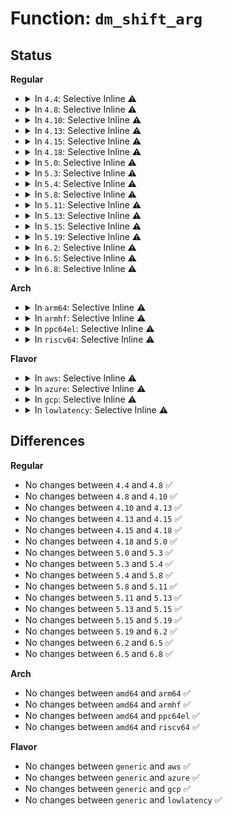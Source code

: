 # Function: <code>dm_shift_arg</code>

## Status
<b>Regular</b>
<ul>
<li>
<details>
<summary>In <code>4.4</code>: Selective Inline ⚠️</summary>

```c
const char *dm_shift_arg(struct dm_arg_set *as);
```

**Collision:** Unique Global

**Inline:** Selective

**Transformation:** False

**Instances:**

```
In drivers/md/dm-table.c (ffffffff816a4c80)
Location: drivers/md/dm-table.c:792
Inline: True
Inline callers:
  - drivers/md/dm-table.c:dm_read_arg_group
  - drivers/md/dm-table.c:dm_read_arg
Direct callers:
  - drivers/md/dm-stats.c:dm_stats_message
  - drivers/md/dm-stats.c:dm_stats_message
  - drivers/md/dm-stats.c:dm_stats_message
  - drivers/md/dm-stats.c:dm_stats_message
  - drivers/md/dm-stats.c:dm_stats_message
  - drivers/md/dm-stats.c:dm_stats_message
```
**Symbols:**

```
ffffffff816a4c80-ffffffff816a4ca9: dm_shift_arg (STB_GLOBAL)
```
</details>
</li>
<li>
<details>
<summary>In <code>4.8</code>: Selective Inline ⚠️</summary>

```c
const char *dm_shift_arg(struct dm_arg_set *as);
```

**Collision:** Unique Global

**Inline:** Selective

**Transformation:** False

**Instances:**

```
In drivers/md/dm-table.c (ffffffff81705219)
Location: drivers/md/dm-table.c:807
Inline: True
Inline callers:
  - drivers/md/dm-table.c:dm_read_arg_group
  - drivers/md/dm-table.c:dm_read_arg
Direct callers:
  - drivers/md/dm-stats.c:dm_stats_message
  - drivers/md/dm-stats.c:dm_stats_message
  - drivers/md/dm-stats.c:dm_stats_message
  - drivers/md/dm-stats.c:dm_stats_message
  - drivers/md/dm-stats.c:dm_stats_message
  - drivers/md/dm-stats.c:dm_stats_message
```
**Symbols:**

```
ffffffff81704d90-ffffffff81704db9: dm_shift_arg (STB_GLOBAL)
```
</details>
</li>
<li>
<details>
<summary>In <code>4.10</code>: Selective Inline ⚠️</summary>

```c
const char *dm_shift_arg(struct dm_arg_set *as);
```

**Collision:** Unique Global

**Inline:** Selective

**Transformation:** False

**Instances:**

```
In drivers/md/dm-table.c (ffffffff817370c9)
Location: drivers/md/dm-table.c:801
Inline: True
Inline callers:
  - drivers/md/dm-table.c:dm_read_arg_group
  - drivers/md/dm-table.c:dm_read_arg
Direct callers:
  - drivers/md/dm-stats.c:dm_stats_message
  - drivers/md/dm-stats.c:dm_stats_message
  - drivers/md/dm-stats.c:dm_stats_message
  - drivers/md/dm-stats.c:dm_stats_message
  - drivers/md/dm-stats.c:dm_stats_message
  - drivers/md/dm-stats.c:dm_stats_message
```
**Symbols:**

```
ffffffff81736c40-ffffffff81736c69: dm_shift_arg (STB_GLOBAL)
```
</details>
</li>
<li>
<details>
<summary>In <code>4.13</code>: Selective Inline ⚠️</summary>

```c
const char *dm_shift_arg(struct dm_arg_set *as);
```

**Collision:** Unique Global

**Inline:** Selective

**Transformation:** False

**Instances:**

```
In drivers/md/dm-table.c (ffffffff817504d9)
Location: drivers/md/dm-table.c:841
Inline: True
Inline callers:
  - drivers/md/dm-table.c:dm_read_arg_group
  - drivers/md/dm-table.c:dm_read_arg
Direct callers:
  - drivers/md/dm-stats.c:dm_stats_message
  - drivers/md/dm-stats.c:dm_stats_message
  - drivers/md/dm-stats.c:dm_stats_message
  - drivers/md/dm-stats.c:dm_stats_message
  - drivers/md/dm-stats.c:dm_stats_message
  - drivers/md/dm-stats.c:dm_stats_message
```
**Symbols:**

```
ffffffff8174ffc0-ffffffff8174ffe9: dm_shift_arg (STB_GLOBAL)
```
</details>
</li>
<li>
<details>
<summary>In <code>4.15</code>: Selective Inline ⚠️</summary>

```c
const char *dm_shift_arg(struct dm_arg_set *as);
```

**Collision:** Unique Global

**Inline:** Selective

**Transformation:** False

**Instances:**

```
In drivers/md/dm-table.c (ffffffff817c26b9)
Location: drivers/md/dm-table.c:843
Inline: True
Inline callers:
  - drivers/md/dm-table.c:dm_read_arg_group
  - drivers/md/dm-table.c:dm_read_arg
Direct callers:
  - drivers/md/dm-stats.c:dm_stats_message
  - drivers/md/dm-stats.c:dm_stats_message
  - drivers/md/dm-stats.c:dm_stats_message
  - drivers/md/dm-stats.c:dm_stats_message
  - drivers/md/dm-stats.c:dm_stats_message
  - drivers/md/dm-stats.c:dm_stats_message
```
**Symbols:**

```
ffffffff817c21a0-ffffffff817c21c9: dm_shift_arg (STB_GLOBAL)
```
</details>
</li>
<li>
<details>
<summary>In <code>4.18</code>: Selective Inline ⚠️</summary>

```c
const char *dm_shift_arg(struct dm_arg_set *as);
```

**Collision:** Unique Global

**Inline:** Selective

**Transformation:** False

**Instances:**

```
In drivers/md/dm-table.c (ffffffff8180b6b9)
Location: drivers/md/dm-table.c:843
Inline: True
Inline callers:
  - drivers/md/dm-table.c:dm_read_arg_group
  - drivers/md/dm-table.c:dm_read_arg
Direct callers:
  - drivers/md/dm-stats.c:dm_stats_message
  - drivers/md/dm-stats.c:dm_stats_message
  - drivers/md/dm-stats.c:dm_stats_message
  - drivers/md/dm-stats.c:dm_stats_message
  - drivers/md/dm-stats.c:dm_stats_message
  - drivers/md/dm-stats.c:dm_stats_message
```
**Symbols:**

```
ffffffff8180aab0-ffffffff8180aad7: dm_shift_arg (STB_GLOBAL)
```
</details>
</li>
<li>
<details>
<summary>In <code>5.0</code>: Selective Inline ⚠️</summary>

```c
const char *dm_shift_arg(struct dm_arg_set *as);
```

**Collision:** Unique Global

**Inline:** Selective

**Transformation:** False

**Instances:**

```
In drivers/md/dm-table.c (ffffffff818376b9)
Location: drivers/md/dm-table.c:842
Inline: True
Inline callers:
  - drivers/md/dm-table.c:dm_read_arg_group
  - drivers/md/dm-table.c:dm_read_arg
Direct callers:
  - drivers/md/dm-stats.c:dm_stats_message
  - drivers/md/dm-stats.c:dm_stats_message
  - drivers/md/dm-stats.c:dm_stats_message
  - drivers/md/dm-stats.c:dm_stats_message
  - drivers/md/dm-stats.c:dm_stats_message
  - drivers/md/dm-stats.c:dm_stats_message
```
**Symbols:**

```
ffffffff81836aa0-ffffffff81836ac7: dm_shift_arg (STB_GLOBAL)
```
</details>
</li>
<li>
<details>
<summary>In <code>5.3</code>: Selective Inline ⚠️</summary>

```c
const char *dm_shift_arg(struct dm_arg_set *as);
```

**Collision:** Unique Global

**Inline:** Selective

**Transformation:** False

**Instances:**

```
In drivers/md/dm-table.c (ffffffff8187a2d9)
Location: drivers/md/dm-table.c:842
Inline: True
Inline callers:
  - drivers/md/dm-table.c:dm_read_arg_group
  - drivers/md/dm-table.c:dm_read_arg
Direct callers:
  - drivers/md/dm-stats.c:message_stats_create
  - drivers/md/dm-stats.c:message_stats_create
  - drivers/md/dm-stats.c:message_stats_create
  - drivers/md/dm-stats.c:message_stats_create
  - drivers/md/dm-stats.c:message_stats_create
  - drivers/md/dm-stats.c:message_stats_create
```
**Symbols:**

```
ffffffff818796b0-ffffffff818796db: dm_shift_arg (STB_GLOBAL)
```
</details>
</li>
<li>
<details>
<summary>In <code>5.4</code>: Selective Inline ⚠️</summary>

```c
const char *dm_shift_arg(struct dm_arg_set *as);
```

**Collision:** Unique Global

**Inline:** Selective

**Transformation:** False

**Instances:**

```
In drivers/md/dm-table.c (ffffffff818ac0b9)
Location: drivers/md/dm-table.c:840
Inline: True
Inline callers:
  - drivers/md/dm-table.c:dm_read_arg_group
  - drivers/md/dm-table.c:dm_read_arg
Direct callers:
  - drivers/md/dm-stats.c:message_stats_create
  - drivers/md/dm-stats.c:message_stats_create
  - drivers/md/dm-stats.c:message_stats_create
  - drivers/md/dm-stats.c:message_stats_create
  - drivers/md/dm-stats.c:message_stats_create
  - drivers/md/dm-stats.c:message_stats_create
```
**Symbols:**

```
ffffffff818ab4b0-ffffffff818ab4db: dm_shift_arg (STB_GLOBAL)
```
</details>
</li>
<li>
<details>
<summary>In <code>5.8</code>: Selective Inline ⚠️</summary>

```c
const char *dm_shift_arg(struct dm_arg_set *as);
```

**Collision:** Unique Global

**Inline:** Selective

**Transformation:** False

**Instances:**

```
In drivers/md/dm-table.c (ffffffff8197bbba)
Location: drivers/md/dm-table.c:823
Inline: True
Inline callers:
  - drivers/md/dm-table.c:dm_read_arg_group
  - drivers/md/dm-table.c:dm_read_arg
Direct callers:
  - drivers/md/dm-stats.c:message_stats_create
  - drivers/md/dm-stats.c:message_stats_create
  - drivers/md/dm-stats.c:message_stats_create
  - drivers/md/dm-stats.c:message_stats_create
  - drivers/md/dm-stats.c:message_stats_create
  - drivers/md/dm-stats.c:message_stats_create
```
**Symbols:**

```
ffffffff8197b680-ffffffff8197b6ab: dm_shift_arg (STB_GLOBAL)
```
</details>
</li>
<li>
<details>
<summary>In <code>5.11</code>: Selective Inline ⚠️</summary>

```c
const char *dm_shift_arg(struct dm_arg_set *as);
```

**Collision:** Unique Global

**Inline:** Selective

**Transformation:** False

**Instances:**

```
In drivers/md/dm-table.c (ffffffff8198021a)
Location: drivers/md/dm-table.c:782
Inline: True
Inline callers:
  - drivers/md/dm-table.c:dm_read_arg_group
  - drivers/md/dm-table.c:dm_read_arg
Direct callers:
  - drivers/md/dm-stats.c:message_stats_create
  - drivers/md/dm-stats.c:message_stats_create
  - drivers/md/dm-stats.c:message_stats_create
  - drivers/md/dm-stats.c:message_stats_create
  - drivers/md/dm-stats.c:message_stats_create
  - drivers/md/dm-stats.c:message_stats_create
```
**Symbols:**

```
ffffffff8197fd60-ffffffff8197fd8b: dm_shift_arg (STB_GLOBAL)
```
</details>
</li>
<li>
<details>
<summary>In <code>5.13</code>: Selective Inline ⚠️</summary>

```c
const char *dm_shift_arg(struct dm_arg_set *as);
```

**Collision:** Unique Global

**Inline:** Selective

**Transformation:** False

**Instances:**

```
In drivers/md/dm-table.c (ffffffff8196430a)
Location: drivers/md/dm-table.c:768
Inline: True
Inline callers:
  - drivers/md/dm-table.c:dm_read_arg_group
  - drivers/md/dm-table.c:dm_read_arg
Direct callers:
  - drivers/md/dm-stats.c:message_stats_create
  - drivers/md/dm-stats.c:message_stats_create
  - drivers/md/dm-stats.c:message_stats_create
  - drivers/md/dm-stats.c:message_stats_create
  - drivers/md/dm-stats.c:message_stats_create
  - drivers/md/dm-stats.c:message_stats_create
```
**Symbols:**

```
ffffffff81963ee0-ffffffff81963f0b: dm_shift_arg (STB_GLOBAL)
```
</details>
</li>
<li>
<details>
<summary>In <code>5.15</code>: Selective Inline ⚠️</summary>

```c
const char *dm_shift_arg(struct dm_arg_set *as);
```

**Collision:** Unique Global

**Inline:** Selective

**Transformation:** False

**Instances:**

```
In drivers/md/dm-table.c (ffffffff81a0c2ea)
Location: drivers/md/dm-table.c:768
Inline: True
Inline callers:
  - drivers/md/dm-table.c:dm_read_arg_group
  - drivers/md/dm-table.c:dm_read_arg
Direct callers:
  - drivers/md/dm-stats.c:message_stats_create
  - drivers/md/dm-stats.c:message_stats_create
  - drivers/md/dm-stats.c:message_stats_create
  - drivers/md/dm-stats.c:message_stats_create
  - drivers/md/dm-stats.c:message_stats_create
  - drivers/md/dm-stats.c:message_stats_create
```
**Symbols:**

```
ffffffff81a0be90-ffffffff81a0bebb: dm_shift_arg (STB_GLOBAL)
```
</details>
</li>
<li>
<details>
<summary>In <code>5.19</code>: Selective Inline ⚠️</summary>

```c
const char *dm_shift_arg(struct dm_arg_set *as);
```

**Collision:** Unique Global

**Inline:** Selective

**Transformation:** False

**Instances:**

```
In drivers/md/dm-table.c (ffffffff81b743b0)
Location: drivers/md/dm-table.c:769
Inline: True
Inline callers:
  - drivers/md/dm-table.c:dm_read_arg_group
  - drivers/md/dm-table.c:dm_read_arg
Direct callers:
  - drivers/md/dm-stats.c:message_stats_create
  - drivers/md/dm-stats.c:message_stats_create
  - drivers/md/dm-stats.c:message_stats_create
  - drivers/md/dm-stats.c:message_stats_create
  - drivers/md/dm-stats.c:message_stats_create
  - drivers/md/dm-stats.c:message_stats_create
```
**Symbols:**

```
ffffffff81b743b0-ffffffff81b743e2: dm_shift_arg (STB_GLOBAL)
```
</details>
</li>
<li>
<details>
<summary>In <code>6.2</code>: Selective Inline ⚠️</summary>

```c
const char *dm_shift_arg(struct dm_arg_set *as);
```

**Collision:** Unique Global

**Inline:** Selective

**Transformation:** False

**Instances:**

```
In drivers/md/dm-table.c (ffffffff81d11230)
Location: drivers/md/dm-table.c:768
Inline: True
Inline callers:
  - drivers/md/dm-table.c:dm_read_arg_group
  - drivers/md/dm-table.c:dm_read_arg
Direct callers:
  - drivers/md/dm-stats.c:message_stats_create
  - drivers/md/dm-stats.c:message_stats_create
  - drivers/md/dm-stats.c:message_stats_create
  - drivers/md/dm-stats.c:message_stats_create
  - drivers/md/dm-stats.c:message_stats_create
  - drivers/md/dm-stats.c:message_stats_create
```
**Symbols:**

```
ffffffff81d11230-ffffffff81d11262: dm_shift_arg (STB_GLOBAL)
```
</details>
</li>
<li>
<details>
<summary>In <code>6.5</code>: Selective Inline ⚠️</summary>

```c
const char *dm_shift_arg(struct dm_arg_set *as);
```

**Collision:** Unique Global

**Inline:** Selective

**Transformation:** False

**Instances:**

```
In drivers/md/dm-table.c (ffffffff81d7a6c0)
Location: drivers/md/dm-table.c:763
Inline: True
Inline callers:
  - drivers/md/dm-table.c:dm_read_arg_group
  - drivers/md/dm-table.c:dm_read_arg
Direct callers:
  - drivers/md/dm-stats.c:message_stats_create
  - drivers/md/dm-stats.c:message_stats_create
  - drivers/md/dm-stats.c:message_stats_create
  - drivers/md/dm-stats.c:message_stats_create
  - drivers/md/dm-stats.c:message_stats_create
  - drivers/md/dm-stats.c:message_stats_create
```
**Symbols:**

```
ffffffff81d7a6c0-ffffffff81d7a6f2: dm_shift_arg (STB_GLOBAL)
```
</details>
</li>
<li>
<details>
<summary>In <code>6.8</code>: Selective Inline ⚠️</summary>

```c
const char *dm_shift_arg(struct dm_arg_set *as);
```

**Collision:** Unique Global

**Inline:** Selective

**Transformation:** False

**Instances:**

```
In drivers/md/dm-table.c (ffffffff81e31860)
Location: drivers/md/dm-table.c:784
Inline: True
Inline callers:
  - drivers/md/dm-table.c:dm_read_arg_group
  - drivers/md/dm-table.c:dm_read_arg
Direct callers:
  - drivers/md/dm-stats.c:message_stats_create
  - drivers/md/dm-stats.c:message_stats_create
  - drivers/md/dm-stats.c:message_stats_create
  - drivers/md/dm-stats.c:message_stats_create
  - drivers/md/dm-stats.c:message_stats_create
  - drivers/md/dm-stats.c:message_stats_create
```
**Symbols:**

```
ffffffff81e31860-ffffffff81e31892: dm_shift_arg (STB_GLOBAL)
```
</details>
</li>
</ul>
<b>Arch</b>
<ul>
<li>
<details>
<summary>In <code>arm64</code>: Selective Inline ⚠️</summary>

```c
const char *dm_shift_arg(struct dm_arg_set *as);
```

**Collision:** Unique Global

**Inline:** Selective

**Transformation:** False

**Instances:**

```
In drivers/md/dm-table.c (ffff800010b02a88)
Location: drivers/md/dm-table.c:840
Inline: True
Inline callers:
  - drivers/md/dm-table.c:dm_read_arg_group
  - drivers/md/dm-table.c:dm_read_arg
Direct callers:
  - drivers/md/dm-stats.c:message_stats_create
  - drivers/md/dm-stats.c:message_stats_create
  - drivers/md/dm-stats.c:message_stats_create
  - drivers/md/dm-stats.c:message_stats_create
  - drivers/md/dm-stats.c:message_stats_create
  - drivers/md/dm-stats.c:message_stats_create
```
**Symbols:**

```
ffff800010b01bb0-ffff800010b01c00: dm_shift_arg (STB_GLOBAL)
```
</details>
</li>
<li>
<details>
<summary>In <code>armhf</code>: Selective Inline ⚠️</summary>

```c
const char *dm_shift_arg(struct dm_arg_set *as);
```

**Collision:** Unique Global

**Inline:** Selective

**Transformation:** False

**Instances:**

```
In drivers/md/dm-table.c (c0be15b4)
Location: drivers/md/dm-table.c:840
Inline: True
Inline callers:
  - drivers/md/dm-table.c:dm_read_arg_group
  - drivers/md/dm-table.c:dm_read_arg
Direct callers:
  - drivers/md/dm-stats.c:message_stats_create
  - drivers/md/dm-stats.c:message_stats_create
  - drivers/md/dm-stats.c:message_stats_create
  - drivers/md/dm-stats.c:message_stats_create
  - drivers/md/dm-stats.c:message_stats_create
  - drivers/md/dm-stats.c:message_stats_create
```
**Symbols:**

```
c0be0db0-c0be0dec: dm_shift_arg (STB_GLOBAL)
```
</details>
</li>
<li>
<details>
<summary>In <code>ppc64el</code>: Selective Inline ⚠️</summary>

```c
const char *dm_shift_arg(struct dm_arg_set *as);
```

**Collision:** Unique Global

**Inline:** Selective

**Transformation:** False

**Instances:**

```
In drivers/md/dm-table.c (c000000000bf1c88)
Location: drivers/md/dm-table.c:840
Inline: True
Inline callers:
  - drivers/md/dm-table.c:dm_read_arg_group
  - drivers/md/dm-table.c:dm_read_arg
Direct callers:
  - drivers/md/dm-stats.c:message_stats_create
  - drivers/md/dm-stats.c:message_stats_create
  - drivers/md/dm-stats.c:message_stats_create
  - drivers/md/dm-stats.c:message_stats_create
  - drivers/md/dm-stats.c:message_stats_create
  - drivers/md/dm-stats.c:message_stats_create
```
**Symbols:**

```
c000000000bf0a90-c000000000bf0ad8: dm_shift_arg (STB_GLOBAL)
```
</details>
</li>
<li>
<details>
<summary>In <code>riscv64</code>: Selective Inline ⚠️</summary>

```c
const char *dm_shift_arg(struct dm_arg_set *as);
```

**Collision:** Unique Global

**Inline:** Selective

**Transformation:** False

**Instances:**

```
In drivers/md/dm-table.c (ffffffe0006f220e)
Location: drivers/md/dm-table.c:840
Inline: True
Inline callers:
  - drivers/md/dm-table.c:dm_read_arg_group
  - drivers/md/dm-table.c:dm_read_arg
Direct callers:
  - drivers/md/dm-stats.c:dm_stats_message
  - drivers/md/dm-stats.c:dm_stats_message
  - drivers/md/dm-stats.c:dm_stats_message
  - drivers/md/dm-stats.c:dm_stats_message
  - drivers/md/dm-stats.c:dm_stats_message
  - drivers/md/dm-stats.c:dm_stats_message
```
**Symbols:**

```
ffffffe0006f1610-ffffffe0006f1644: dm_shift_arg (STB_GLOBAL)
```
</details>
</li>
</ul>
<b>Flavor</b>
<ul>
<li>
<details>
<summary>In <code>aws</code>: Selective Inline ⚠️</summary>

```c
const char *dm_shift_arg(struct dm_arg_set *as);
```

**Collision:** Unique Global

**Inline:** Selective

**Transformation:** False

**Instances:**

```
In drivers/md/dm-table.c (ffffffff81851f39)
Location: drivers/md/dm-table.c:840
Inline: True
Inline callers:
  - drivers/md/dm-table.c:dm_read_arg_group
  - drivers/md/dm-table.c:dm_read_arg
Direct callers:
  - drivers/md/dm-stats.c:message_stats_create
  - drivers/md/dm-stats.c:message_stats_create
  - drivers/md/dm-stats.c:message_stats_create
  - drivers/md/dm-stats.c:message_stats_create
  - drivers/md/dm-stats.c:message_stats_create
  - drivers/md/dm-stats.c:message_stats_create
```
**Symbols:**

```
ffffffff81851330-ffffffff8185135b: dm_shift_arg (STB_GLOBAL)
```
</details>
</li>
<li>
<details>
<summary>In <code>azure</code>: Selective Inline ⚠️</summary>

```c
const char *dm_shift_arg(struct dm_arg_set *as);
```

**Collision:** Unique Global

**Inline:** Selective

**Transformation:** False

**Instances:**

```
In drivers/md/dm-table.c (ffffffff81819549)
Location: drivers/md/dm-table.c:840
Inline: True
Inline callers:
  - drivers/md/dm-table.c:dm_read_arg_group
  - drivers/md/dm-table.c:dm_read_arg
Direct callers:
  - drivers/md/dm-stats.c:message_stats_create
  - drivers/md/dm-stats.c:message_stats_create
  - drivers/md/dm-stats.c:message_stats_create
  - drivers/md/dm-stats.c:message_stats_create
  - drivers/md/dm-stats.c:message_stats_create
  - drivers/md/dm-stats.c:message_stats_create
```
**Symbols:**

```
ffffffff81818940-ffffffff8181896b: dm_shift_arg (STB_GLOBAL)
```
</details>
</li>
<li>
<details>
<summary>In <code>gcp</code>: Selective Inline ⚠️</summary>

```c
const char *dm_shift_arg(struct dm_arg_set *as);
```

**Collision:** Unique Global

**Inline:** Selective

**Transformation:** False

**Instances:**

```
In drivers/md/dm-table.c (ffffffff818a1569)
Location: drivers/md/dm-table.c:840
Inline: True
Inline callers:
  - drivers/md/dm-table.c:dm_read_arg_group
  - drivers/md/dm-table.c:dm_read_arg
Direct callers:
  - drivers/md/dm-stats.c:message_stats_create
  - drivers/md/dm-stats.c:message_stats_create
  - drivers/md/dm-stats.c:message_stats_create
  - drivers/md/dm-stats.c:message_stats_create
  - drivers/md/dm-stats.c:message_stats_create
  - drivers/md/dm-stats.c:message_stats_create
```
**Symbols:**

```
ffffffff818a0960-ffffffff818a098b: dm_shift_arg (STB_GLOBAL)
```
</details>
</li>
<li>
<details>
<summary>In <code>lowlatency</code>: Selective Inline ⚠️</summary>

```c
const char *dm_shift_arg(struct dm_arg_set *as);
```

**Collision:** Unique Global

**Inline:** Selective

**Transformation:** False

**Instances:**

```
In drivers/md/dm-table.c (ffffffff818bd7a9)
Location: drivers/md/dm-table.c:840
Inline: True
Inline callers:
  - drivers/md/dm-table.c:dm_read_arg_group
  - drivers/md/dm-table.c:dm_read_arg
Direct callers:
  - drivers/md/dm-stats.c:message_stats_create
  - drivers/md/dm-stats.c:message_stats_create
  - drivers/md/dm-stats.c:message_stats_create
  - drivers/md/dm-stats.c:message_stats_create
  - drivers/md/dm-stats.c:message_stats_create
  - drivers/md/dm-stats.c:message_stats_create
```
**Symbols:**

```
ffffffff818bcba0-ffffffff818bcbcb: dm_shift_arg (STB_GLOBAL)
```
</details>
</li>
</ul>

## Differences
<b>Regular</b>
<ul>
<li>
No changes between <code>4.4</code> and <code>4.8</code> ✅
</li>
<li>
No changes between <code>4.8</code> and <code>4.10</code> ✅
</li>
<li>
No changes between <code>4.10</code> and <code>4.13</code> ✅
</li>
<li>
No changes between <code>4.13</code> and <code>4.15</code> ✅
</li>
<li>
No changes between <code>4.15</code> and <code>4.18</code> ✅
</li>
<li>
No changes between <code>4.18</code> and <code>5.0</code> ✅
</li>
<li>
No changes between <code>5.0</code> and <code>5.3</code> ✅
</li>
<li>
No changes between <code>5.3</code> and <code>5.4</code> ✅
</li>
<li>
No changes between <code>5.4</code> and <code>5.8</code> ✅
</li>
<li>
No changes between <code>5.8</code> and <code>5.11</code> ✅
</li>
<li>
No changes between <code>5.11</code> and <code>5.13</code> ✅
</li>
<li>
No changes between <code>5.13</code> and <code>5.15</code> ✅
</li>
<li>
No changes between <code>5.15</code> and <code>5.19</code> ✅
</li>
<li>
No changes between <code>5.19</code> and <code>6.2</code> ✅
</li>
<li>
No changes between <code>6.2</code> and <code>6.5</code> ✅
</li>
<li>
No changes between <code>6.5</code> and <code>6.8</code> ✅
</li>
</ul>
<b>Arch</b>
<ul>
<li>
No changes between <code>amd64</code> and <code>arm64</code> ✅
</li>
<li>
No changes between <code>amd64</code> and <code>armhf</code> ✅
</li>
<li>
No changes between <code>amd64</code> and <code>ppc64el</code> ✅
</li>
<li>
No changes between <code>amd64</code> and <code>riscv64</code> ✅
</li>
</ul>
<b>Flavor</b>
<ul>
<li>
No changes between <code>generic</code> and <code>aws</code> ✅
</li>
<li>
No changes between <code>generic</code> and <code>azure</code> ✅
</li>
<li>
No changes between <code>generic</code> and <code>gcp</code> ✅
</li>
<li>
No changes between <code>generic</code> and <code>lowlatency</code> ✅
</li>
</ul>
